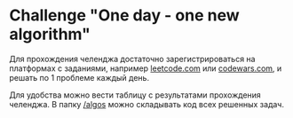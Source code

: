 # Challenge "One day - one new algorithm"

Для прохождения челенджа достаточно зарегистрироваться на платформах с
заданиями, например [leetcode.com](https://leetcode.com/) или
[codewars.com](https://www.codewars.com/), и решать по 1 проблеме каждый день.

Для удобства можно вести таблицу с результатами прохождения челенджа.
В папку [/algos](./algos) можно складывать код всех решенных задач.
